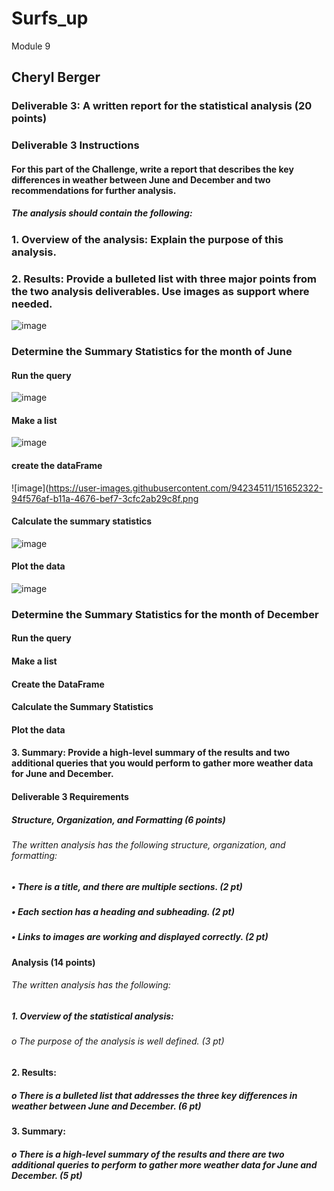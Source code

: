 # Surfs_up
Module 9
## Cheryl Berger
### Deliverable 3: A written report for the statistical analysis (20 points)

### Deliverable 3 Instructions
#### For this part of the Challenge, write a report that describes the key differences in weather between June and December and two recommendations for further analysis.

##### The analysis should contain the following:
### 1.	Overview of the analysis: Explain the purpose of this analysis.


### 2.	Results: Provide a bulleted list with three major points from the two analysis deliverables. Use images as support where needed.

![image](https://user-images.githubusercontent.com/94234511/151652230-b1577202-8252-457b-a806-072910b02c20.png)

### Determine the Summary Statistics for the month of June

#### Run the query
![image](https://user-images.githubusercontent.com/94234511/151652256-41935932-67c9-458a-bf64-c474fe491d08.png)

#### Make a list
![image](https://user-images.githubusercontent.com/94234511/151652299-e988d0ea-1b1d-4dbb-8432-4d4a59a45d14.png)

#### create the dataFrame
![image](https://user-images.githubusercontent.com/94234511/151652322-94f576af-b11a-4676-bef7-3cfc2ab29c8f.png


#### Calculate the summary statistics
![image](https://user-images.githubusercontent.com/94234511/151652333-23eb4565-6cf0-453f-8c5b-5bbb1a45c705.png)

#### Plot the data
![image](https://user-images.githubusercontent.com/94234511/151652344-a9ce6448-a123-4b5e-b47b-3a0f513b23f0.png)

### Determine the Summary Statistics for the month of December

#### Run the query

#### Make a list

#### Create the DataFrame

#### Calculate the Summary Statistics

#### Plot the data

#### 3.	Summary: Provide a high-level summary of the results and two additional queries that you would perform to gather more weather data for June and December.




#### Deliverable 3 Requirements

##### Structure, Organization, and Formatting (6 points)

###### The written analysis has the following structure, organization, and formatting:
##### •	There is a title, and there are multiple sections. (2 pt)
##### •	Each section has a heading and subheading. (2 pt)
##### •	Links to images are working and displayed correctly. (2 pt)

#### Analysis (14 points)
###### The written analysis has the following:

##### 1.	Overview of the statistical analysis:
###### o	The purpose of the analysis is well defined. (3 pt)

#### 2.	Results:
##### o	There is a bulleted list that addresses the three key differences in weather between June and December. (6 pt)

#### 3.	Summary:
##### o	There is a high-level summary of the results and there are two additional queries to perform to gather more weather data for June and December. (5 pt)

